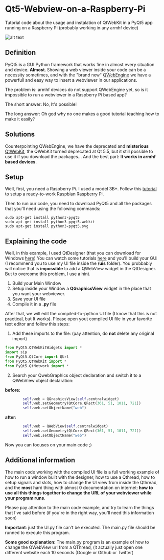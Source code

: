 # Qt5-Webview-on-a-Raspberry-Pi
Tutorial code about the usage and instalation of QtWebKit in a PyQt5 app running on a Raspberry Pi (probably working in any armhf device)

![alt text](https://media.licdn.com/dms/image/C4D0BAQFopxfUB5xTZw/company-logo_200_200/0?e=2159024400&v=beta&t=af-X8cgb9ZecB_Z9bcskiikUkdLlEwLx4l00q2IDQj4) 

## Definition
PyQt5 is a GUI Python framework that works fine in almost every situation and device. __Almost__. Showing a web viewer inside your code can be a necessity sometimes, and with the "brand new" [QWebEngine](https://wiki.qt.io/QtWebEngine "QWebEngine reference") we have a powerfull and easy way to insert a webviewer in our applications.

The problem is: armhf devices do not support QWebEngine yet, so is it impossible to run a webviewer in a Raspberry Pi based app?

The short answer: No, It's possible!


The long answer: Oh god why no one makes a good tutorial teaching how to make it easily?

## Solutions
Counterpointing QWebEngine, we have the deprecated and __misterious__ [QtWebKit](https://wiki.qt.io/Qt_WebKit "QtWebkit reference"), the QWebKit turned deprecated at Qt 5.5, but it still possible to use it if you download the packages... And the best part: __It works in armhf based devices__.

## Setup
Well, first, you need a Raspberry Pi. I used a model 3B+. Follow this [tutorial](https://www.raspberrypi.org/downloads/noobs/ "Noobs reference") to setup a ready-to-work Raspbian Raspberry Pi. 

Then to run our code, you need to download PyQt5 and all the packages that you'll need using the following commands:
```
sudo apt-get install python3-pyqt5
sudo apt-get install python3-pyqt5.webkit
sudo apt-get install python3-pyqt5.svg
```
## Explaining the code
Well, in this example, I used QtDesigner (that you can download for Windows [here](https://build-system.fman.io/qt-designer-download "Portable QtDesigner"))
You can watch some tutorials [here](https://www.youtube.com/watch?v=LYF0spYkXUs "QtDesigner tutorial video") and you'll build your GUI (I recommend you to use my UI file inside the __/uis__ folder).
You probbably will notice that is __impossible__ to add a QWebView widget in the QtDesigner. But to overcome this problem, I use a hint. 
1. Build your Main Window
2. Setup inside your Window a __QGraphicsView__ widget in the place that you want your webviewer.
3. Save your UI file
4. Compile it in a __.py__ file

After that, we will edit the compiled-to-python UI file (I know that this is not practical, but It works).
Please open yout compiled UI file in your favorite text editor and follow this steps:

1. Add these imports to the file: (pay attention, do __not__ delete any original import)

```python
from PyQt5.QtWebKitWidgets import *
import sip
from PyQt5.QtCore import QUrl
from PyQt5.QtWebKit import *
from PyQt5.QtNetwork import *
```
2. Search your QwebGraphics object declaration and switch it to a QWebView object declaration:

__before:__
```python
        self.web = QGraphicsView(self.centralwidget)
        self.web.setGeometry(QtCore.QRect(361, 51, 1011, 721))
        self.web.setObjectName("web")
```
__after:__
```python
        self.web = QWebView(self.centralwidget)
        self.web.setGeometry(QtCore.QRect(361, 51, 1011, 721))
        self.web.setObjectName("web")
```

Now you can focuses on your main code ;)

## Additional information
The main code working with the compiled UI file is a full working example of how to run a window built with the designer, how to use a Qthread, how to setup signals and slots, how to change the UI view from inside the Qthread, and the __most__ hard thing with almost 0 documentation on internet: __how to use all this things together to change the URL of your webviewer while your program runs__.

Please pay attention to the main code example, and try to learn the things that I've said before (if you're in the right way, you'll need this information soon)

__Important__: just the UI.py file can't be executed. The main.py file should be runned to execute this program. 

__Some good explanation__:
The main.py program is an example of how to change the QWebView url from a QThread, (it actually just open one different website each 10 seconds (Google or Github or Twitter)

